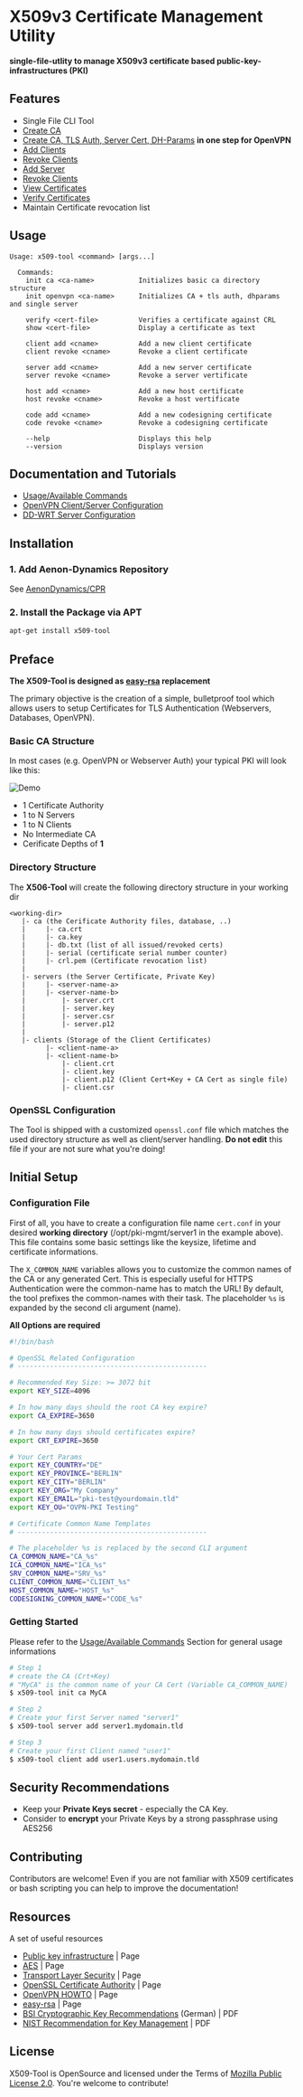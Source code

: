 X509v3 Certificate Management Utility
======================================

**single-file-utlity to manage X509v3 certificate based public-key-infrastructures (PKI)**

## Features ##

* Single File CLI Tool
* [Create CA](docs/Usage.md#init-ca)
* [Create CA, TLS Auth, Server Cert, DH-Params](docs/Usage.md#init-openvpn) **in one step for OpenVPN**
* [Add Clients](docs/Usage.md#client-add)
* [Revoke Clients](docs/Usage.md#client-revoke)
* [Add Server](docs/Usage.md#server-add)
* [Revoke Clients](docs/Usage.md#server-revoke)
* [View Certificates](docs/Usage.md#view-certificate)
* [Verify Certificates](docs/Usage.md#verify-certificate)
* Maintain Certificate revocation list

## Usage ##

```raw
Usage: x509-tool <command> [args...]

  Commands:
    init ca <ca-name>           Initializes basic ca directory structure
    init openvpn <ca-name>      Initializes CA + tls auth, dhparams and single server
    
    verify <cert-file>          Verifies a certificate against CRL
    show <cert-file>            Display a certificate as text

    client add <cname>          Add a new client certificate
    client revoke <cname>       Revoke a client certificate
    
    server add <cname>          Add a new server certificate
    server revoke <cname>       Revoke a server vertificate
    
    host add <cname>            Add a new host certificate
    host revoke <cname>         Revoke a host vertificate

    code add <cname>            Add a new codesigning certificate
    code revoke <cname>         Revoke a codesigning certificate
    
    --help                      Displays this help
    --version                   Displays version
```


## Documentation and Tutorials ##

* [Usage/Available Commands](docs/Usage.md)
* [OpenVPN Client/Server Configuration](docs/OpenVPN.md)
* [DD-WRT Server Configuration](docs/OpenVPN_DDWRT.md)

## Installation ##

### 1. Add Aenon-Dynamics Repository ###

See [AenonDynamics/CPR](https://github.com/AenonDynamics/CPR#debian-packages)

### 2. Install the Package via APT ###

```bash
apt-get install x509-tool
```

## Preface ##

**The X509-Tool is designed as [easy-rsa](https://github.com/OpenVPN/easy-rsa) replacement**

The primary objective is the creation of a simple, bulletproof tool which allows users to setup Certificates for TLS Authentication (Webservers, Databases, OpenVPN).

### Basic CA Structure ###

In most cases (e.g. OpenVPN or Webserver Auth) your typical PKI will look like this:

![Demo](assets/openvpn_structure.png)

* 1 Certificate Authority
* 1 to N Servers
* 1 to N Clients
* No Intermediate CA
* Cerificate Depths of **1**

### Directory Structure ###

The **X506-Tool** will create the following directory structure in your working dir

```raw
<working-dir>
   |- ca (the Cerificate Authority files, database, ..)
   |     |- ca.crt
   |     |- ca.key
   |     |- db.txt (list of all issued/revoked certs)
   |     |- serial (certificate serial number counter)
   |     |- crl.pem (Certificate revocation list)
   |
   |- servers (the Server Certificate, Private Key)
   |     |- <server-name-a>
   |     |- <server-name-b>
   |         |- server.crt
   |         |- server.key
   |         |- server.csr
   |         |- server.p12
   |
   |- clients (Storage of the Client Certificates)
         |- <client-name-a>
         |- <client-name-b>
             |- client.crt
             |- client.key
             |- client.p12 (Client Cert+Key + CA Cert as single file)
             |- client.csr
```

### OpenSSL Configuration ###

The Tool is shipped with a customized `openssl.conf` file which matches the used directory structure as well as client/server handling.
**Do not edit** this file if your are not sure what you're doing!

## Initial Setup ##

### Configuration File ###

First of all, you have to create a configuration file name `cert.conf` in your desired **working directory** (/opt/pki-mgmt/server1 in the example above). 
This file contains some basic settings like the keysize, lifetime and certificate informations.

The `X_COMMON_NAME` variables allows you to customize the common names of the CA or any generated Cert. This is especially useful for HTTPS Authentication were the common-name has to match the URL!
By default, the tool prefixes the common-names with their task. The placeholder `%s` is expanded by the second cli argument (name).

**All Options are required** 

```bash
#!/bin/bash

# OpenSSL Related Configuration
# -----------------------------------------------

# Recommended Key Size: >= 3072 bit
export KEY_SIZE=4096

# In how many days should the root CA key expire?
export CA_EXPIRE=3650

# In how many days should certificates expire?
export CRT_EXPIRE=3650

# Your Cert Params
export KEY_COUNTRY="DE"
export KEY_PROVINCE="BERLIN"
export KEY_CITY="BERLIN"
export KEY_ORG="My Company"
export KEY_EMAIL="pki-test@yourdomain.tld"
export KEY_OU="OVPN-PKI Testing"

# Certificate Common Name Templates
# -----------------------------------------------

# The placeholder %s is replaced by the second CLI argument
CA_COMMON_NAME="CA_%s"
ICA_COMMON_NAME="ICA_%s"
SRV_COMMON_NAME="SRV_%s"
CLIENT_COMMON_NAME="CLIENT_%s"
HOST_COMMON_NAME="HOST_%s"
CODESIGNING_COMMON_NAME="CODE_%s"
```

### Getting Started ###

Please refer to the [Usage/Available Commands](docs/Usage.md) Section for general usage informations

```bash
# Step 1
# create the CA (Crt+Key)
# "MyCA" is the common name of your CA Cert (Variable CA_COMMON_NAME)
$ x509-tool init ca MyCA

# Step 2
# Create your first Server named "server1"
$ x509-tool server add server1.mydomain.tld

# Step 3
# Create your first Client named "user1"
$ x509-tool client add user1.users.mydomain.tld
```

## Security Recommendations ##

* Keep your **Private Keys secret** - especially the CA Key.
* Consider to **encrypt** your Private Keys by a strong passphrase using AES256

## Contributing ##
Contributors are welcome! Even if you are not familiar with X509 certificates or bash scripting you can help to improve the documentation!

## Resources ##

A set of useful resources

* [Public key infrastructure](https://en.wikipedia.org/wiki/Public_key_infrastructure) | Page
* [AES](https://en.wikipedia.org/wiki/<Advanced_Encryption_Standard></Advanced_Encryption_Standard>) | Page
* [Transport Layer Security](https://en.wikipedia.org/wiki/Transport_Layer_Security) | Page
* [OpenSSL Certificate Authority](https://jamielinux.com/docs/openssl-certificate-authority/index.html) | Page
* [OpenVPN HOWTO](https://openvpn.net/index.php/open-source/documentation/howto.html) | Page
* [easy-rsa](https://github.com/OpenVPN/easy-rsa) | Page
* [BSI Cryptographic Key Recommendations](https://www.bsi.bund.de/SharedDocs/Downloads/DE/BSI/Publikationen/TechnischeRichtlinien/TR02102/BSI-TR-02102.pdf?__blob=publicationFile) (German) | PDF
* [NIST Recommendation for Key Management](http://nvlpubs.nist.gov/nistpubs/SpecialPublications/NIST.SP.800-57Pt3r1.pdf) | PDF

## License ##
X509-Tool is OpenSource and licensed under the Terms of [Mozilla Public License 2.0](https://opensource.org/licenses/MPL-2.0). 
You're welcome to contribute!